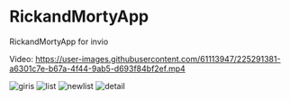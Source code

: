 # RickandMortyApp
RickandMortyApp for invio

Video:
https://user-images.githubusercontent.com/61113947/225291381-a6301c7e-b67a-4f44-9ab5-d693f84bf2ef.mp4



![giris](https://user-images.githubusercontent.com/61113947/225286581-f5066ba5-166d-4098-9373-37b6e62993fb.png)
![list](https://user-images.githubusercontent.com/61113947/225286585-9357c056-1cf9-412f-b718-a341d6a6421d.png)
![newlist](https://user-images.githubusercontent.com/61113947/225288036-d945171f-9731-438f-a8a7-44c81ade56d4.png)
![detail](https://user-images.githubusercontent.com/61113947/225286591-8b211037-a310-4ff4-92c7-18f452a0c9a0.png)
